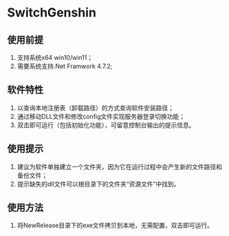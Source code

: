 # SwitchGenshin

## 使用前提
1. 支持系统x64 win10/win11；
2. 需要系统支持.Net Framwork 4.7.2;

## 软件特性
1. 以查询本地注册表（卸载路径）的方式查询软件安装路径；
2. 通过移动DLL文件和修改config文件实现服务器登录切换功能；
3. 双击即可运行（包括初始化功能），可留意控制台输出的提示信息。

## 使用提示
1. 建议为软件单独建立一个文件夹，因为它在运行过程中会产生新的文件路径和备份文件；
2. 提示缺失的dll文件可以根目录下的文件夹“资源文件”中找到。

## 使用方法
1. 将NewRelease目录下的exe文件拷贝到本地，无需配置，双击即可运行。
